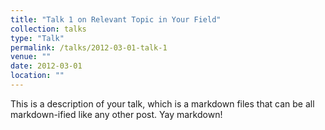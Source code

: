 ```yaml
---
title: "Talk 1 on Relevant Topic in Your Field"
collection: talks
type: "Talk"
permalink: /talks/2012-03-01-talk-1
venue: ""
date: 2012-03-01
location: ""
---
```


This is a description of your talk, which is a markdown files that can be all markdown-ified like any other post. Yay markdown!
